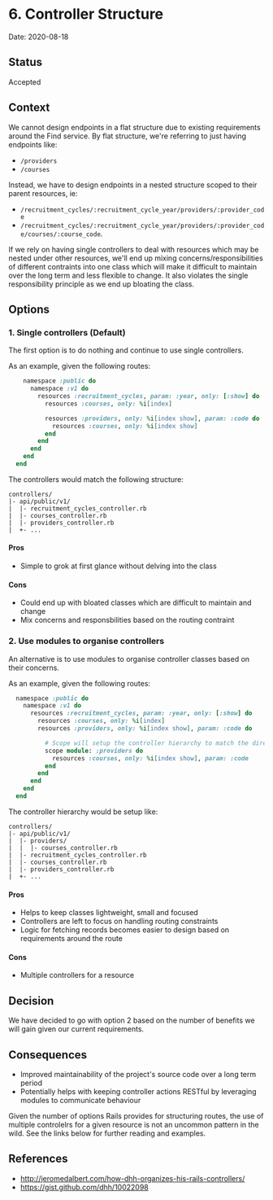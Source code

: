 # 6. Controller Structure

Date: 2020-08-18

## Status

Accepted

## Context

We cannot design endpoints in a flat structure due to existing requirements around the Find service. By flat structure, we're referring to just having endpoints like:

- `/providers`
- `/courses`

Instead, we have to design endpoints in a nested structure scoped to their parent resources, ie:

- `/recruitment_cycles/:recruitment_cycle_year/providers/:provider_code`
- `/recruitment_cycles/:recruitment_cycle_year/providers/:provider_code/courses/:course_code`.

If we rely on having single controllers to deal with resources which may be nested under other resources, we'll end up mixing concerns/responsibilities of different contraints into one class which will make it difficult to maintain over the long term and less flexible to change. It also violates the single responsibility principle as we end up bloating the class.

## Options

### 1. Single controllers (Default)

The first option is to do nothing and continue to use single controllers.

As an example, given the following routes:

```ruby
    namespace :public do
      namespace :v1 do
        resources :recruitment_cycles, param: :year, only: [:show] do
          resources :courses, only: %i[index]

          resources :providers, only: %i[index show], param: :code do
            resources :courses, only: %i[index show]
          end
        end
      end
    end
  end
```

The controllers would match the following structure:

```
controllers/
|- api/public/v1/
|  |- recruitment_cycles_controller.rb
|  |- courses_controller.rb
|  |- providers_controller.rb
|  +- ...
```

#### Pros

- Simple to grok at first glance without delving into the class

#### Cons

- Could end up with bloated classes which are difficult to maintain and change
- Mix concerns and responsbilities based on the routing contraint

### 2. Use modules to organise controllers

An alternative is to use modules to organise controller classes based on their concerns.

As an example, given the following routes:

```ruby
  namespace :public do
    namespace :v1 do
      resources :recruitment_cycles, param: :year, only: [:show] do
        resources :courses, only: %i[index]
        resources :providers, only: %i[index show], param: :code do

          # Scope will setup the controller hierarchy to match the directory structure below.
          scope module: :providers do
            resources :courses, only: %i[index show], param: :code
          end
        end
      end
    end
  end
```

The controller hierarchy would be setup like:

```
controllers/
|- api/public/v1/
|  |- providers/ 
|  |  |- courses_controller.rb
|  |- recruitment_cycles_controller.rb
|  |- courses_controller.rb
|  |- providers_controller.rb
|  +- ...
```

#### Pros

- Helps to keep classes lightweight, small and focused
- Controllers are left to focus on handling routing constraints
- Logic for fetching records becomes easier to design based on requirements around the route

#### Cons

- Multiple controllers for a resource

## Decision

We have decided to go with option 2 based on the number of benefits we will gain given our current requirements.

## Consequences

- Improved maintainability of the project's source code over a long term period
- Potentially helps with keeping controller actions RESTful by leveraging modules to communicate behaviour

Given the number of options Rails provides for structuring routes, the use of multiple controlelrs for a given resource is not an uncommon pattern in the wild. See the links below for further reading and examples.

## References

- http://jeromedalbert.com/how-dhh-organizes-his-rails-controllers/
- https://gist.github.com/dhh/10022098
